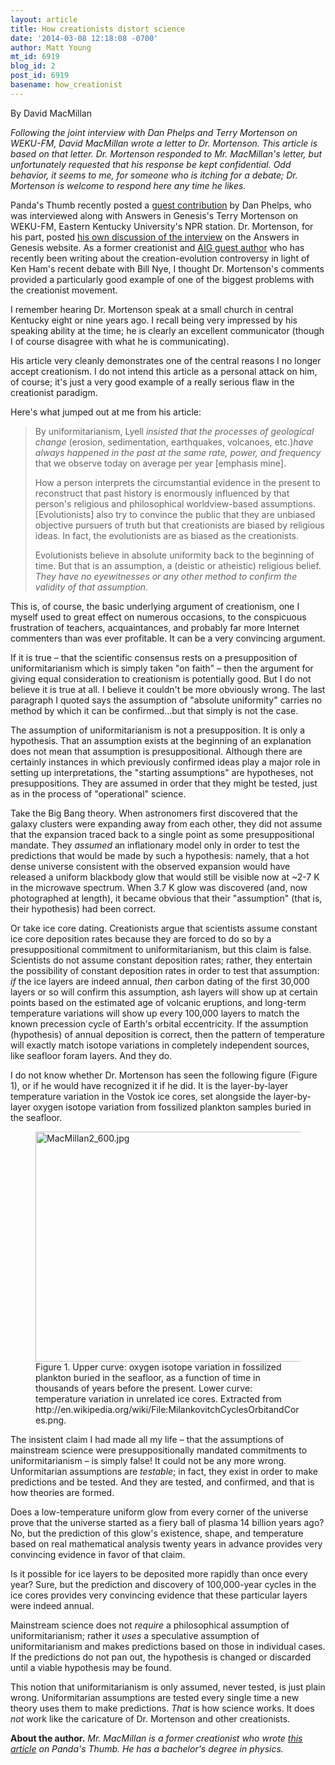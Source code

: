 ```yaml
---
layout: article
title: How creationists distort science
date: '2014-03-08 12:18:08 -0700'
author: Matt Young
mt_id: 6919
blog_id: 2
post_id: 6919
basename: how_creationist
---
```

By David MacMillan 

_Following the joint interview with Dan Phelps and Terry Mortenson on WEKU-FM, David MacMillan wrote a letter to Dr. Mortenson. This article is based on that letter. Dr. Mortenson responded to Mr. MacMillan's letter, but unfortunately requested that his response be kept confidential. Odd behavior, it seems to me, for someone who is itching for a debate; Dr. Mortenson is welcome to respond here any time he likes._

Panda's Thumb recently posted a [guest contribution](http://pandasthumb.org/archives/2014/02/on-the-radio-wi.html) by Dan Phelps, who was interviewed along with Answers in Genesis's Terry Mortenson on WEKU-FM, Eastern Kentucky University's NPR station. Dr. Mortenson, for his part, posted [his own discussion of the interview](http://www.answersingenesis.org/articles/2014/02/22/afraid-to-debate) on the Answers in Genesis website. As a former creationist and [AIG guest author](http://www.answersingenesis.org/articles/2007/06/25/evolution-is-now-an-excuse) who has recently been writing about the creation-evolution controversy in light of Ken Ham's recent debate with Bill Nye, I thought Dr. Mortenson's comments provided a particularly good example of one of the biggest problems with the creationist movement.

I remember hearing Dr. Mortenson speak at a small church in central Kentucky eight or nine years ago. I recall being very impressed by his speaking ability at the time; he is clearly an excellent communicator (though I of course disagree with what he is communicating).

His article very cleanly demonstrates one of the central reasons I no longer accept creationism. I do not intend this article as a personal attack on him, of course; it's just a very good example of a really serious flaw in the creationist paradigm.

Here's what jumped out at me from his article:

> By uniformitarianism, Lyell _insisted that the processes of geological change_ (erosion, sedimentation, earthquakes, volcanoes, etc.)_have always happened in the past at the same rate, power, and frequency_ that we observe today on average per year \[emphasis mine\].
> 
> How a person interprets the circumstantial evidence in the present to reconstruct that past history is enormously influenced by that person's religious and philosophical worldview-based assumptions. \[Evolutionists\] also try to convince the public that they are unbiased objective pursuers of truth but that creationists are biased by religious ideas. In fact, the evolutionists are as biased as the creationists.
> 
> Evolutionists believe in absolute uniformity back to the beginning of time. But that is an assumption, a (deistic or atheistic) religious belief. _They have no eyewitnesses or any other method to confirm the validity of that assumption._ 

This is, of course, the basic underlying argument of creationism, one I myself used to great effect on numerous occasions, to the conspicuous frustration of teachers, acquaintances, and probably far more Internet commenters than was ever profitable. It can be a very convincing argument.

If it is true &ndash; that the scientific consensus rests on a presupposition of uniformitarianism which is simply taken "on faith" &ndash;  then the argument for giving equal consideration to creationism is potentially good. But I do not believe it is true at all. I believe it couldn't be more obviously wrong. The last paragraph I quoted says the assumption of "absolute uniformity" carries no method by which it can be confirmed...but that simply is not the case.

The assumption of uniformitarianism is not a presupposition. It is only a hypothesis. That an assumption exists at the beginning of an explanation does not mean that assumption is presuppositional. Although there are certainly instances in which previously confirmed ideas play a major role in setting up interpretations, the "starting assumptions" are hypotheses, not presuppositions. They are assumed in order that they might be tested, just as in the process of "operational" science.

Take the Big Bang theory. When astronomers first discovered  that the galaxy clusters were expanding away from each other, they did not assume that the expansion traced back to a single point as some presuppositional mandate. They _assumed_ an inflationary model only in order to test the predictions that would be made by such a hypothesis: namely, that a hot dense universe consistent with the observed expansion would have released a uniform blackbody glow that would still be visible now at ~2-7&nbsp;K in the microwave spectrum. When 3.7&nbsp;K glow was discovered (and, now photographed at length), it became obvious that their "assumption" (that is, their hypothesis) had been correct.

Or take ice core dating. Creationists argue that scientists assume constant ice core deposition rates because they are forced to do so by a presuppositional commitment to uniformitarianism, but this claim is false. Scientists do not assume constant deposition rates; rather, they entertain the possibility of constant deposition rates in order to test that assumption: _if_ the ice layers are indeed annual, _then_ carbon dating of the first 30,000 layers or so will confirm this assumption, ash layers will show up at certain points based on the estimated age of volcanic eruptions, and long-term temperature variations will show up every 100,000 layers to match the known precession cycle of Earth's orbital eccentricity. If the assumption (hypothesis) of annual deposition is correct, then the pattern of temperature will exactly match isotope variations in completely independent sources, like seafloor foram layers. And they do.

I do not know whether Dr. Mortenson has seen the following figure (Figure 1), or if he would have recognized it if he did. It is the layer-by-layer temperature variation in the Vostok ice cores, set alongside the layer-by-layer oxygen isotope variation from fossilized plankton samples buried in the seafloor.

<figure>
<img src="http://pandasthumb.org/archives/2014/03/08/MacMillan2_600.jpg" alt="MacMillan2_600.jpg" width="600" height="368" />
<figcaption markdown="span">
Figure 1. Upper curve: oxygen isotope variation in fossilized plankton buried in the seafloor, as a function of time in thousands of years before the present. Lower curve: temperature variation in unrelated ice cores. Extracted from  http://en.wikipedia.org/wiki/File:MilankovitchCyclesOrbitandCores.png.

</figcaption>
</figure>

The insistent claim I had made all my life &ndash; that the assumptions of mainstream science were presuppositionally mandated commitments to uniformitarianism &ndash; is simply false! It could not be any more wrong. Unformitarian assumptions are _testable_; in fact, they exist in order to make predictions and be tested. And they are tested, and confirmed, and that is how theories are formed.

Does a low-temperature uniform glow from every corner of the universe prove that the universe started as a fiery ball of plasma 14 billion years ago? No, but the prediction of this glow's existence, shape, and temperature based on real mathematical analysis twenty years in advance provides very convincing evidence in favor of that claim.

Is it possible for ice layers to be deposited more rapidly than once every year? Sure, but the prediction and discovery of 100,000-year cycles in the ice cores provides very convincing evidence that these particular layers were indeed annual.

Mainstream science does not _require_ a philosophical assumption of uniformitarianism; rather it _uses_ a speculative assumption of uniformitarianism and makes predictions based on those in individual cases. If the predictions do not pan out, the hypothesis is changed or discarded until a viable hypothesis may be found.

This notion that uniformitarianism is only assumed, never tested, is just plain wrong. Uniformitarian assumptions are tested every single time a new theory uses them to make predictions. _That_ is how science works. It does _not_ work like the caricature of Dr. Mortenson and other creationists.

**About the author.** _Mr. MacMillan is a former creationist who wrote [this article](http://pandasthumb.org/archives/2014/01/former-creation.html) on Panda's Thumb. He has a bachelor's degree in physics._
